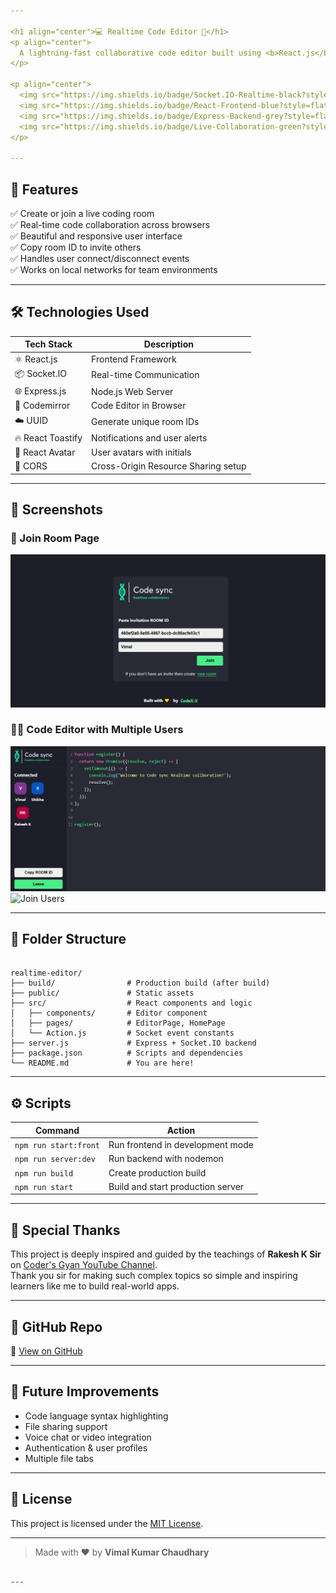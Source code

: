 ```yaml
---

<h1 align="center">💻 Realtime Code Editor 🧠</h1>
<p align="center">
  A lightning-fast collaborative code editor built using <b>React.js</b>, <b>Socket.IO</b>, and <b>Express.js</b> that lets multiple users write and share code in real-time!
</p>

<p align="center">
  <img src="https://img.shields.io/badge/Socket.IO-Realtime-black?style=flat-square&logo=socket.io" />
  <img src="https://img.shields.io/badge/React-Frontend-blue?style=flat-square&logo=react" />
  <img src="https://img.shields.io/badge/Express-Backend-grey?style=flat-square&logo=express" />
  <img src="https://img.shields.io/badge/Live-Collaboration-green?style=flat-square" />
</p>

---
```


## 🚀 Features

✅ Create or join a live coding room  
✅ Real-time code collaboration across browsers  
✅ Beautiful and responsive user interface  
✅ Copy room ID to invite others  
✅ Handles user connect/disconnect events  
✅ Works on local networks for team environments

---

## 🛠️ Technologies Used

| Tech Stack        | Description                         |
|-------------------|-------------------------------------|
| ⚛️ React.js       | Frontend Framework                  |
| 📦 Socket.IO      | Real-time Communication              |
| 🌐 Express.js     | Node.js Web Server                   |
| 🎨 Codemirror     | Code Editor in Browser               |
| ☁️ UUID           | Generate unique room IDs             |
| 🔥 React Toastify | Notifications and user alerts        |
| 👥 React Avatar   | User avatars with initials           |
| 📡 CORS           | Cross-Origin Resource Sharing setup  |

---

## 📸 Screenshots


### 🏁 Join Room Page
![Join Room](./public/codeeditorhome.png)

### 🧑‍💻 Code Editor with Multiple Users
![Editor](./public/editorpage.png)
![Join Users](./public/syncuser.png.png)

---

## 📂 Folder Structure

```

realtime-editor/
├── build/                # Production build (after build)
├── public/               # Static assets
├── src/                  # React components and logic
│   ├── components/       # Editor component
│   ├── pages/            # EditorPage, HomePage
│   └── Action.js         # Socket event constants
├── server.js             # Express + Socket.IO backend
├── package.json          # Scripts and dependencies
└── README.md             # You are here!

```

---

## ⚙️ Scripts

| Command              | Action                              |
|----------------------|-------------------------------------|
| `npm run start:front`| Run frontend in development mode    |
| `npm run server:dev` | Run backend with nodemon            |
| `npm run build`      | Create production build             |
| `npm run start`      | Build and start production server   |

---

## 🙏 Special Thanks

This project is deeply inspired and guided by the teachings of **Rakesh K Sir** on [Coder's Gyan YouTube Channel](https://www.youtube.com/c/CodersGyan).  
Thank you sir for making such complex topics so simple and inspiring learners like me to build real-world apps.

---

## 📎 GitHub Repo

🔗 [View on GitHub](https://github.com/Munchunnce/realtime-editor-V)

---

## 📌 Future Improvements

- Code language syntax highlighting  
- File sharing support  
- Voice chat or video integration  
- Authentication & user profiles  
- Multiple file tabs  

---

## 📜 License

This project is licensed under the [MIT License](https://opensource.org/licenses/MIT).

---

> Made with ❤️ by **Vimal Kumar Chaudhary**
```

---

